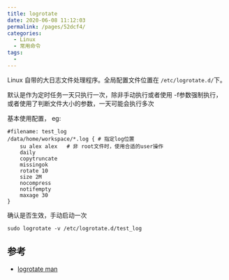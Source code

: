 ```yaml
---
title: logrotate
date: 2020-06-08 11:12:03
permalink: /pages/52dcf4/
categories: 
  - Linux
  - 常用命令
tags: 
  - 
---
```


Linux 自带的大日志文件处理程序。全局配置文件位置在 `/etc/logrotate.d/`下。

默认是作为定时任务一天只执行一次，除非手动执行或者使用 -f参数强制执行，或者使用了判断文件大小的参数，一天可能会执行多次

基本使用配置， eg:
```shell
#filename: test_log
/data/home/workspace/*.log { # 指定log位置
    su alex alex   # 非 root文件时，使用合适的user操作
    daily
    copytruncate
    missingok
    rotate 10
    size 2M
    nocompress
    notifempty
    maxage 30
}
```

确认是否生效，手动启动一次
```shell
sudo logrotate -v /etc/logrotate.d/test_log
```

## 参考
- [logrotate man](https://linux.die.net/man/8/logrotate)